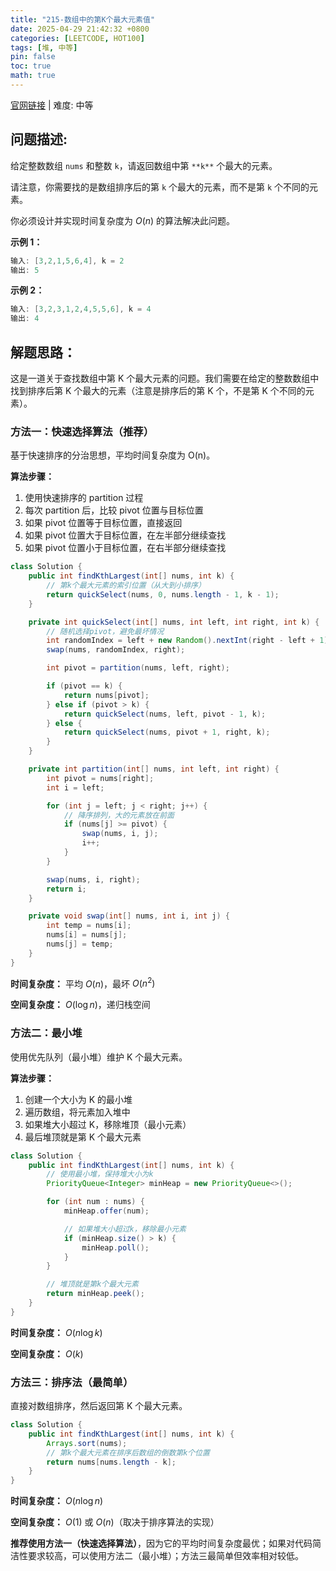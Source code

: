 ```yaml
---
title: "215-数组中的第K个最大元素值"
date: 2025-04-29 21:42:32 +0800
categories: [LEETCODE, HOT100]
tags: [堆, 中等]
pin: false
toc: true
math: true
---
```


[官网链接](https://leetcode.cn/problems/kth-largest-element-in-an-array/) \| 难度: 中等

## 问题描述:

给定整数数组 `nums` 和整数 `k`，请返回数组中第 `**k**` 个最大的元素。

请注意，你需要找的是数组排序后的第 `k` 个最大的元素，而不是第 `k` 个不同的元素。

你必须设计并实现时间复杂度为 $O(n)$ 的算法解决此问题。

**示例 1：**

```java
输入: [3,2,1,5,6,4], k = 2
输出: 5
```

**示例 2：**

```java
输入: [3,2,3,1,2,4,5,5,6], k = 4
输出: 4
```

## 解题思路：

这是一道关于查找数组中第 K 个最大元素的问题。我们需要在给定的整数数组中找到排序后第 K 个最大的元素（注意是排序后的第 K 个，不是第 K 个不同的元素）。

### 方法一：快速选择算法（推荐）

基于快速排序的分治思想，平均时间复杂度为 O(n)。

**算法步骤：**

1. 使用快速排序的 partition 过程
2. 每次 partition 后，比较 pivot 位置与目标位置
3. 如果 pivot 位置等于目标位置，直接返回
4. 如果 pivot 位置大于目标位置，在左半部分继续查找
5. 如果 pivot 位置小于目标位置，在右半部分继续查找

```java
class Solution {
    public int findKthLargest(int[] nums, int k) {
        // 第k个最大元素的索引位置（从大到小排序）
        return quickSelect(nums, 0, nums.length - 1, k - 1);
    }

    private int quickSelect(int[] nums, int left, int right, int k) {
        // 随机选择pivot，避免最坏情况
        int randomIndex = left + new Random().nextInt(right - left + 1);
        swap(nums, randomIndex, right);

        int pivot = partition(nums, left, right);

        if (pivot == k) {
            return nums[pivot];
        } else if (pivot > k) {
            return quickSelect(nums, left, pivot - 1, k);
        } else {
            return quickSelect(nums, pivot + 1, right, k);
        }
    }

    private int partition(int[] nums, int left, int right) {
        int pivot = nums[right];
        int i = left;

        for (int j = left; j < right; j++) {
            // 降序排列，大的元素放在前面
            if (nums[j] >= pivot) {
                swap(nums, i, j);
                i++;
            }
        }

        swap(nums, i, right);
        return i;
    }

    private void swap(int[] nums, int i, int j) {
        int temp = nums[i];
        nums[i] = nums[j];
        nums[j] = temp;
    }
}
```

**时间复杂度：** 平均 $O(n)$，最坏 $O(n^2)$

**空间复杂度：** $O(\log n)$，递归栈空间

### 方法二：最小堆

使用优先队列（最小堆）维护 K 个最大元素。

**算法步骤：**

1. 创建一个大小为 K 的最小堆
2. 遍历数组，将元素加入堆中
3. 如果堆大小超过 K，移除堆顶（最小元素）
4. 最后堆顶就是第 K 个最大元素

```java
class Solution {
    public int findKthLargest(int[] nums, int k) {
        // 使用最小堆，保持堆大小为k
        PriorityQueue<Integer> minHeap = new PriorityQueue<>();

        for (int num : nums) {
            minHeap.offer(num);

            // 如果堆大小超过k，移除最小元素
            if (minHeap.size() > k) {
                minHeap.poll();
            }
        }

        // 堆顶就是第k个最大元素
        return minHeap.peek();
    }
}
```

**时间复杂度：** $O(n \log k)$

**空间复杂度：** $O(k)$

### 方法三：排序法（最简单）

直接对数组排序，然后返回第 K 个最大元素。

```java
class Solution {
    public int findKthLargest(int[] nums, int k) {
        Arrays.sort(nums);
        // 第k个最大元素在排序后数组的倒数第k个位置
        return nums[nums.length - k];
    }
}
```

**时间复杂度：** $O(n \log n)$

**空间复杂度：** $O(1)$ 或 $O(n)$（取决于排序算法的实现）

**推荐使用方法一（快速选择算法）**，因为它的平均时间复杂度最优；如果对代码简洁性要求较高，可以使用方法二（最小堆）；方法三最简单但效率相对较低。
